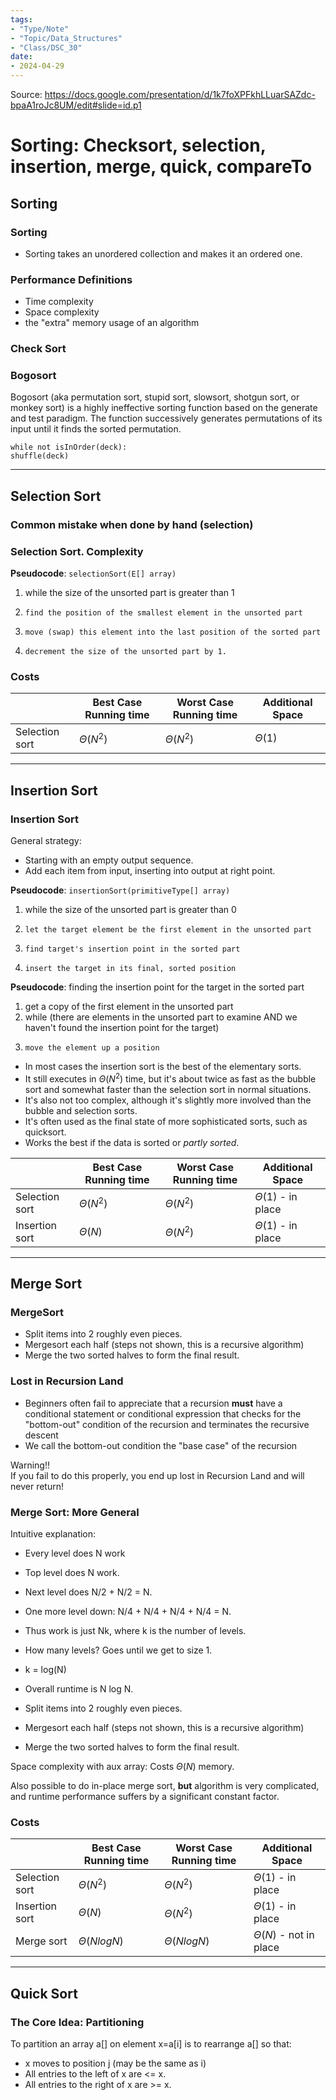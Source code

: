 ```yaml
---
tags:
- "Type/Note"
- "Topic/Data_Structures"
- "Class/DSC_30"
date:
- 2024-04-29
---
```

Source: https://docs.google.com/presentation/d/1k7foXPFkhLLuarSAZdc-bpaA1roJc8UM/edit#slide=id.p1  

# Sorting: Checksort, selection, insertion, merge, quick, compareTo  

## Sorting  

### Sorting  

- Sorting takes an unordered collection and makes it an ordered one.  

### Performance Definitions  

- Time complexity  
- Space complexity  
- the "extra" memory usage of an algorithm  

### Check Sort  

### Bogosort  

Bogosort (aka permutation sort, stupid sort, slowsort, shotgun sort, or monkey sort) is a highly ineffective sorting function based on the generate and test paradigm. The function successively generates permutations of its input until it finds the sorted permutation.  

```  
while not isInOrder(deck):  
shuffle(deck)  
```  

---  

## Selection Sort  

### Common mistake when done by hand (selection)  

### Selection Sort. Complexity  

**Pseudocode**: `selectionSort(E[] array)`  
1. while the size of the unsorted part is greater than 1  
2.     find the position of the smallest element in the unsorted part  
3.     move (swap) this element into the last position of the sorted part  
4.     decrement the size of the unsorted part by 1.  

### Costs  

| | Best Case Running time | Worst Case Running time | Additional Space |  
| --- | --- | --- | --- |  
| Selection sort | $\Theta(N^2)$ | $\Theta(N^2)$ | $\Theta(1)$ |  

---  

## Insertion Sort  

### Insertion Sort  

General strategy:  
- Starting with an empty output sequence.  
- Add each item from input, inserting into output at right point.  

**Pseudocode**: `insertionSort(primitiveType[] array)`  
1. while the size of the unsorted part is greater than 0  
2.     let the target element be the first element in the unsorted part  
3.     find target's insertion point in the sorted part  
4.     insert the target in its final, sorted position  

**Pseudocode**: finding the insertion point for the target in the sorted part  
1. get a copy of the first element in the unsorted part  
2. while (there are elements in the unsorted part to examine AND we haven't found the insertion point for the target)  
3.     move the element up a position  

- In most cases the insertion sort is the best of the elementary sorts.  
- It still executes in $\Theta(N^2)$ time, but it's about twice as fast as the bubble sort and somewhat faster than the selection sort in normal situations.  
- It's also not too complex, although it's slightly more involved than the bubble and selection sorts.  
- It's often used as the final state of more sophisticated sorts, such as quicksort.  
- Works the best if the data is sorted or *partly sorted*.  

| | Best Case Running time | Worst Case Running time | Additional Space |  
| --- | --- | --- | --- |  
| Selection sort | $\Theta(N^2)$ | $\Theta(N^2)$ | $\Theta(1)$ - in place |  
| Insertion sort | $\Theta(N)$ | $\Theta(N^2)$ | $\Theta(1)$ - in place |  

---  

## Merge Sort  

### MergeSort  

- Split items into 2 roughly even pieces.  
- Mergesort each half (steps not shown, this is a recursive algorithm)  
- Merge the two sorted halves to form the final result.  

### Lost in Recursion Land  

- Beginners often fail to appreciate that a recursion **must** have a conditional statement or conditional expression that checks for the "bottom-out" condition of the recursion and terminates the recursive descent  
- We call the bottom-out condition the "base case" of the recursion  

Warning!!  
If you fail to do this properly, you end up lost in Recursion Land and will never return!  

### Merge Sort: More General  

Intuitive explanation:  
- Every level does N work  
- Top level does N work.  
- Next level does N/2 + N/2 = N.  
- One more level down: N/4 + N/4 + N/4 + N/4 = N.  
- Thus work is just Nk, where k is the number of levels.  
- How many levels? Goes until we get to size 1.  
- k = log(N)  
- Overall runtime is N log N.  

- Split items into 2 roughly even pieces.  
- Mergesort each half (steps not shown, this is a recursive algorithm)  
- Merge the two sorted halves to form the final result.  

Space complexity with aux array: Costs $\Theta(N)$ memory.  

Also possible to do in-place merge sort, **but** algorithm is very complicated, and runtime performance suffers by a significant constant factor.  

### Costs  

| | Best Case Running time | Worst Case Running time | Additional Space |  
| --- | --- | --- | --- |  
| Selection sort | $\Theta(N^2)$ | $\Theta(N^2)$ | $\Theta(1)$ - in place |  
| Insertion sort | $\Theta(N)$ | $\Theta(N^2)$ | $\Theta(1)$ - in place |  
| Merge sort | $\Theta(N log N)$ | $\Theta(N log N)$ | $\Theta(N)$ - not in place |  

---  

## Quick Sort  

### The Core Idea: Partitioning  

To partition an array a[] on element x=a[i] is to rearrange a[] so that:  
- x moves to position j (may be the same as i)  
- All entries to the left of x are <= x.  
- All entries to the right of x are >= x.  


